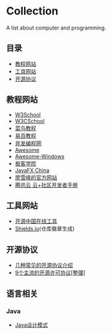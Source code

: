 # Collection
A list about computer and programming.

## 目录
- [教程网站](#教程网站)
- [工具网站](#工具网站)
- [开源协议](#开源协议)

## 教程网站
- [W3School](http://www.w3school.com.cn/)
- [W3CSchool](https://www.w3cschool.cn/)
- [菜鸟教程](http://www.runoob.com/)
- [易百教程](https://www.yiibai.com/)
- [并发编程网](https://ifeve.com/)
- [Awesome](https://github.com/sindresorhus/awesome)
- [Awesome-Windows](https://github.com/Awesome-Windows/Awesome/blob/master/README-cn.md)
- [极客学院](http://wiki.jikexueyuan.com/)
- [JavaFX China](http://www.javafxchina.net/)
- [廖雪峰的官方网站](https://www.liaoxuefeng.com/)
- [腾讯云 云+社区开发者手册](https://cloud.tencent.com/developer/devdocs)

## 工具网站
- [开源中国在线工具](http://tool.oschina.net/)
- [Shields.io](http://shields.io/)(仓库徽章生成)

## 开源协议
- [几种常见的开源协议介绍](http://sfau.lt/b5Ga0f)
- [9个主流的开源许可协议[整理]](http://univasity.iteye.com/blog/1292658)

## 语言相关

### Java
- [Java设计模式](https://github.com/iluwatar/java-design-patterns)
